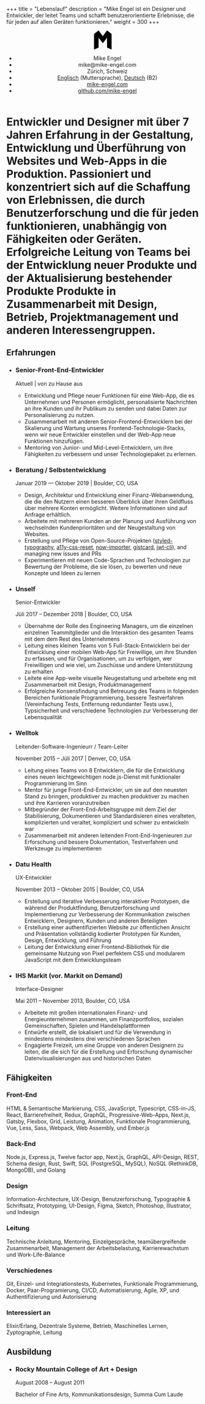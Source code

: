 +++
title = "Lebenslauf"
description = "Mike Engel ist ein Designer und Entwickler, der leitet Teams und schafft benutzerorientierte Erlebnisse, die für jeden auf allen Geräten funktionieren."
weight = 300
+++
<main class="site-constraint resume">
	<header class="resume-header">
		<svg
			class="logo"
			width="46px"
			height="50px"
			viewBox="0 0 46 50"
			version="1.1"
			xmlns="http://www.w3.org/2000/svg"
			xmlns:xlink="http://www.w3.org/1999/xlink"
		>
			<path d="M0,9.26966292 L0,50 L12,44.9438202 L12,0 L0,9.26966292 Z M46,9.26966292 L46,50 L34,44.9438202 L34,0 L46,9.26966292 Z M12,0 L12,19.1964286 L23,33.59375 L23,14.9619223 L12,0 Z M34,0 L34,19.1964286 L23,33.59375 L23,14.9619223 L34,0 Z"></path>
		</svg>
		<ul class="plain-list resume-meta">
			<li>Mike Engel</li>
			<li>mike@mike-engel.com</li>
			<li>Zürich, Schweiz</li>
			<li><a href="/resume">Englisch</a> (Muttersprache), <a href="/de/resume">Deutsch</a> (B2)</li>
			<li class="hide-from-screen">
				<a href="https://mike-engel.com">mike-engel.com</a>
			</li>
			<li>
				<a href="https://github.com/mike-engel">
					github.com/mike-engel
				</a>
			</li>
		</ul>
	</header>
	<h1 class="h3 resume-summary">
		Entwickler und Designer mit über 7 Jahren Erfahrung in der Gestaltung, Entwicklung und Überführung von Websites und Web-Apps in die Produktion. Passioniert und konzentriert sich auf die Schaffung von Erlebnissen, die durch Benutzerforschung und die für jeden funktionieren, unabhängig von Fähigkeiten oder Geräten. Erfolgreiche Leitung von Teams bei der Entwicklung neuer Produkte und der Aktualisierung bestehender Produkte Produkte in Zusammenarbeit mit Design, Betrieb, Projektmanagement und anderen Interessengruppen.
	</h1>
	<h2 id="experience">
		Erfahrungen
	</h2>
	<ul class="plain-list resume-experience">
		<li>
			<h3>Senior-Front-End-Entwickler</h3>
			<p class="h5 text--darker">
				Aktuell | von zu Hause aus
			</p>
			<ul>
				<li>
					Entwicklung und Pflege neuer Funktionen für eine Web-App, die es Unternehmen und Personen ermöglicht, personalisierte Nachrichten an ihre Kunden und ihr Publikum zu senden und dabei Daten zur Personalisierung zu nutzen.
				</li>
				<li>
					Zusammenarbeit mit anderen Senior-Frontend-Entwicklern bei der Skalierung und Wartung unseres Frontend-Technologie-Stacks, wenn wir neue Entwickler einstellen und der Web-App neue Funktionen hinzufügen.
				</li>
				<li>
					Mentoring von Junior- und Mid-Level-Entwicklern, um ihre Fähigkeiten zu verbessern und unser Technologiepaket zu erlernen.
				</li>
			</ul>
		</li>
		<li>
			<h3>Beratung / Selbstentwicklung</h3>
			<p class="h5 text--darker">
				Januar 2019 &mdash; Oktober 2019 | Boulder, CO, USA
			</p>
			<ul>
				<li>
					Design, Architektur und Entwicklung einer Finanz-Webanwendung, die die den Nutzern einen besseren Überblick über ihren Geldfluss über mehrere Konten ermöglicht. Weitere Informationen sind auf Anfrage erhältlich.
				</li>
				<li>
					Arbeitete mit mehreren Kunden an der Planung und Ausführung von wechselnden Kundenprioritäten und der Neugestaltung von Websites.
				</li>
				<li>
					Erstellung und Pflege von Open-Source-Projekten
					(<a href="https://github.com/mike-engel/styled-typography" target="_blank" rel="noopener noreferrer">styled-typography</a>,
					<a href="https://github.com/mike-engel/a11y-css-reset" target="_blank" rel="noopener noreferrer">a11y-css-reset</a>,
					<a href="https://github.com/mike-engel/now-importer" target="_blank" rel="noopener noreferrer">now-importer</a>,
					<a href="https://github.com/mike-engel/gistcard" target="_blank" rel="noopener noreferrer">gistcard</a>,
					<a href="https://github.com/mike-engel/jwt-cli" target="_blank" rel="noopener noreferrer">jwt-cli</a>), and managing new issues and PRs
				</li>
				<li>
					Experimentieren mit neuen Code-Sprachen und Technologien zur Bewertung der Probleme, die sie lösen, zu bewerten und neue Konzepte und Ideen zu lernen
				</li>
			</ul>
		</li>
		<li>
			<h3>Unself</h3>
			<p class="h5">Senior-Entwickler</p>
			<p class="h5 text--darker">
				Jüli 2017 &ndash; Dezember 2018 | Boulder, CO, USA
			</p>
			<ul>
				<li>
					Übernahme der Rolle des Engineering Managers, um die einzelnen einzelnen Teammitglieder und die Interaktion des gesamten Teams mit dem dem Rest des Unternehmens
				</li>
				<li>
					Leitung eines kleinen Teams von 5 Full-Stack-Entwicklern bei der Entwicklung einer mobilen Web-App für Freiwillige, um ihre Stunden zu erfassen, und für Organisationen, um zu verfolgen, wer Freiwilligen und wie viel, um Zuschüsse und andere Unterstützung zu erhalten
				</li>
				<li>
					Leitete eine App-weite visuelle Neugestaltung und arbeitete eng mit Zusammenarbeit mit Design, Produktmanagement
				</li>
				<li>
					Erfolgreiche Konsensfindung und Betreuung des Teams in folgenden Bereichen funktionale Programmierung, bessere Testverfahren (Vereinfachung Tests, Entfernung redundanter Tests usw.), Typsicherheit und verschiedene Technologien zur Verbesserung der Lebensqualität
				</li>
			</ul>
		</li>
		<li>
			<h3>Welltok</h3>
			<p class="h5">Leitender-Software-Ingenieurr / Team-Leiter</p>
			<p class="h5 text--darker">
				November 2015 &ndash; Jüli 2017 | Denver, CO, USA
			</p>
			<ul>
				<li>
					Leitung eines Teams von 8 Entwicklern, die für die Entwicklung eines neuen leichtgewichtigen node.js-Dienst mit funktionaler Programmierung im Sinn
				</li>
				<li>
					Mentor für junge Front-End-Entwickler, um sie auf den neuesten Stand zu bringen, produktiver zu machen produktiver zu machen und ihre Karrieren voranzutreiben
				</li>
				<li>
					Mitbegründer der Front-End-Arbeitsgruppe mit dem Ziel der Stabilisierung, Dokumentieren und Standardisieren eines veralteten, komplizierten und veraltet, kompliziert und schwer zu entwickeln war
				</li>
				<li>
					Zusammenarbeit mit anderen leitenden Front-End-Ingenieuren zur Erforschung und bessere Dokumentation, Testverfahren und Werkzeuge zu implementieren
				</li>
			</ul>
		</li>
		<li>
			<h3>Datu Health</h3>
			<p class="h5">UX-Entwickler</p>
			<p class="h5 text--darker">
				November 2013 &ndash; Oktober 2015 | Boulder, CO, USA
			</p>
			<ul>
				<li>
					Erstellung und iterative Verbesserung interaktiver Prototypen, die während der Produktfindung, Benutzerforschung und Implementierung zur Verbesserung der Kommunikation zwischen Entwicklern, Designern, Kunden und anderen Beteiligten
				</li>
				<li>
					Erstellung einer authentifizierten Website zur öffentlichen Ansicht und Präsentation vollständig kodierter Prototypen für Kunden, Design, Entwicklung, und Führung
				</li>
				<li>
					Leitung der Entwicklung einer Frontend-Bibliothek für die gemeinsame Nutzung von Pixel perfektem CSS und modularem JavaScript mit dem Entwicklungsteam
				</li>
			</ul>
		</li>
		<li>
			<h3>IHS Markit (vor. Markit on Demand)</h3>
			<p class="h5">Interface-Designer</p>
			<p class="h5 text--darker">
				Mai 2011 &ndash; November 2013, Boulder, CO, USA
			</p>
			<ul>
				<li>
					Arbeitete mit großen internationalen Finanz- und Energieunternehmen zusammen, um Finanzportfolios, sozialen Gemeinschaften, Spielen und Handelsplattformen
				</li>
				<li>
					Entwürfe erstellt, die lokalisiert und für die Verwendung in mindestens mindestens drei verschiedenen Sprachen
				</li>
				<li>
					Engagierte Freizeit, um eine Gruppe von anderen Designern zu leiten, die die sich für die Erstellung und Erforschung dynamischer Datenvisualisierungen aus und historischen Daten
				</li>
			</ul>
		</li>
	</ul>
	<h2 id="skills">
		Fähigkeiten
	</h2>
	<h3>Front-End</h3>
	<p>
		HTML & Semantische Markierung, CSS, JavaScript, Typescript, CSS-in-JS, React,
		Barrierefreiheit, Redux, GraphQL, Progressive-Web-Apps, Next.js, Gatsby,
		Flexbox, Grid, Leistung, Animation, Funktionale Programmierung, Vue,
		Less, Sass, Webpack, Web Assembly, und Ember.js
	</p>
	<h3>Back-End</h3>
	<p>
		Node.js, Express.js, Twelve factor app, Next.js, GraphQL, API-Design,
		REST, Schema design, Rust, Swift, SQL (PostgreSQL, MySQL), NoSQL
		(RethinkDB, MongoDB), und Golang
	</p>
	<h3>Design</h3>
	<p>
		Information-Architecture, UX-Design, Benutzerforschung, Typographie &
		Schriftsatz, Prototyping, UI-Design, Figma, Sketch, Photoshop,
		Illustrator, und Indesign
	</p>
	<h3>Leitung</h3>
	<p>
		Technische Anleitung, Mentoring, Einzelgespräche, teamübergreifende Zusammenarbeit, Management der Arbeitsbelastung, Karrierewachstum und Work-Life-Balance
	</p>
	<h3>Verschiedenes</h3>
	<p>
		Git, Einzel- und Integrationstests, Kubernetes, Funktionale Programmierung,
		Docker, Paar-Programierung, CI/CD, Automatisierung, Agile, XP, und
		Authentifizierung und Autorisierung
	</p>
	<h3>Interessiert an</h3>
	<p>
		Elixir/Erlang, Dezentrale Systeme, Betrieb, Maschinelles Lernen,
		Zyptographie, Leitung
	</p>
	<h2 id="education">
		Ausbildung
	</h2>
	<ul class="plain-list resume-education">
		<li>
			<h3>Rocky Mountain College of Art + Design</h3>
			<p class="h5 text--darker">
				August 2008 &ndash; August 2011
			</p>
			<p>
				Bachelor of Fine Arts, Kommunikationsdesign, Summa Cum Laude
			</p>
		</li>
	</ul>
</main>